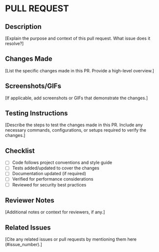 # PULL REQUEST

## Description

[Explain the purpose and context of this pull request. What issue does it resolve?]

## Changes Made

[List the specific changes made in this PR. Provide a high-level overview.]

## Screenshots/GIFs

[If applicable, add screenshots or GIFs that demonstrate the changes.]

## Testing Instructions

[Describe the steps to test the changes made in this PR. Include any necessary commands, configurations, or setups required to verify the changes.]

## Checklist

- [ ] Code follows project conventions and style guide
- [ ] Tests added/updated to cover the changes
- [ ] Documentation updated (if required)
- [ ] Verified for performance considerations
- [ ] Reviewed for security best practices

## Reviewer Notes

[Additional notes or context for reviewers, if any.]

## Related Issues

[Cite any related issues or pull requests by mentioning them here (#issue_number).]
